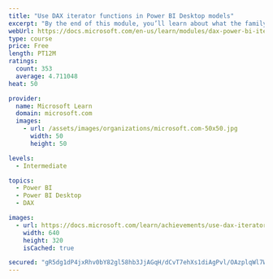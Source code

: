 ```yaml
---
title: "Use DAX iterator functions in Power BI Desktop models"
excerpt: "By the end of this module, you’ll learn about what the family of iterator functions can do and how to use them in your DAX calculations. Calculations will include custom summarizations, ranking, and concatenation."
webUrl: https://docs.microsoft.com/en-us/learn/modules/dax-power-bi-iterator-functions/
type: course
price: Free
length: PT12M
ratings:
  count: 353
  average: 4.711048
heat: 50

provider:
  name: Microsoft Learn
  domain: microsoft.com
  images:
    - url: /assets/images/organizations/microsoft.com-50x50.jpg
      width: 50
      height: 50

levels:
  - Intermediate

topics:
  - Power BI
  - Power BI Desktop
  - DAX

images:
  - url: https://docs.microsoft.com/learn/achievements/use-dax-iterator-functions-power-bi-desktop-social.png
    width: 640
    height: 320
    isCached: true

secured: "gR5dg1dP4jxRhv0bY82gl58hb3JjAGqH/dCvT7ehXs1diAgPvl/OAzplqWl7W4ARueLnUdqi9NXw/juRrr3eyby0ropP9op64B4zRmV+wTeROdIvnMDEGnghuqA/flCjx9qrnQYFe4AwYbX3m86bvHs3BPSCv7yYgl658PtEKu9elF2ox0Amxtbbcbtr8zX7S2El7PQ3bVHBI98BrISQF+jGDAALLAYfVsCpGEMTuq9Nx8GS6IjG4gACvvpFX9wuyz3H1uuWYEPU3fdtyWTcJggCKCGYP2ZnM00tzyHPTgUwz1vMgur7rae9WwqV8e63Cs3MMO/B98pSF0BojieXQdnzxHQE94b2Krpr3F2fH4mJyJ7u7zpW8qlZQOg1eS3wT0KX3B1dCJlj0a/ZXW73nOIPMy3o17JDrUqlau+tMdk=;FVujLB+0sePkgH6/mS7T7g=="
---
```


